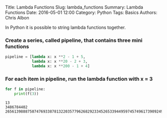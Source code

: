Title: Lambda Functions
Slug: lambda_functions
Summary: Lambda Functions
Date: 2016-05-01 12:00
Category: Python
Tags: Basics
Authors: Chris Albon

In Python it is possible to string lambda functions together.

### Create a series, called pipeline, that contains three mini functions


```python
pipeline = [lambda x: x **2 - 1 + 5,
            lambda x: x **20 - 2 + 3,
            lambda x: x **200 - 1 + 4]
```

### For each item in pipeline, run the lambda function with x = 3


```python
for f in pipeline:
    print(f(3))
```

    13
    3486784402
    265613988875874769338781322035779626829233452653394495974574961739092490901302182994384699044004
